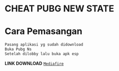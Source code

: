 # CHEAT PUBG NEW STATE

# Cara Pemasangan
```js
Pasang aplikasi yg sudah didownload
Buka Pubg Ns
Setelah dilobby lalu buka apk esp
```

**LINK DOWNLOAD**
[`Mediafire`](https://www.mediafire.com/file/l0ycdd3dlttkvwp/ESP+PUBG+NEW+STATE.zip/file)
